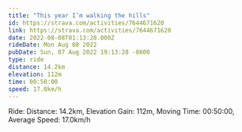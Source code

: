 ```yaml
---
title: "This year I’m walking the hills"
id: https://strava.com/activities/7644671620
link: https://strava.com/activities/7644671620
date: 2022-08-08T01:13:28.000Z
rideDate: Mon Aug 08 2022
pubDate: Sun, 07 Aug 2022 19:13:28 -0600
type: ride
distance: 14.2km
elevation: 112m
time: 00:50:00
speed: 17.0km/h
---
```

Ride: Distance: 14.2km, Elevation Gain: 112m, Moving Time: 00:50:00, Average Speed: 17.0km/h